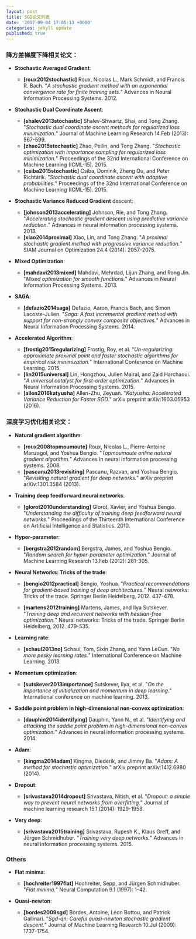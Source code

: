 ```yaml
---
layout: post
title: SGD论文列表
date: '2017-09-04 17:05:13 +0000'
categories: jekyll update
published: true
--- 
```


### 降方差梯度下降相关论文：
* **Stochastic Averaged Gradient**:
	* **[roux2012stochastic]** Roux, Nicolas L., Mark Schmidt, and Francis R. Bach. "*A stochastic gradient method with an exponential convergence rate for finite training sets.*" Advances in Neural Information Processing Systems. 2012.

* **Stochastic Dual Coordinate Ascent**:
	* **[shalev2013stochastic]** Shalev-Shwartz, Shai, and Tong Zhang. "*Stochastic dual coordinate ascent methods for regularized loss minimization.*" Journal of Machine Learning Research 14.Feb (2013): 567-599.
	* **[zhao2015stochastic]** Zhao, Peilin, and Tong Zhang. "*Stochastic optimization with importance sampling for regularized loss minimization.*" Proceedings of the 32nd International Conference on Machine Learning (ICML-15). 2015.
	* **[csiba2015stochastic]** Csiba, Dominik, Zheng Qu, and Peter Richtárik. "*Stochastic dual coordinate ascent with adaptive probabilities.*" Proceedings of the 32nd International Conference on Machine Learning (ICML-15). 2015.

* **Stochastic Variance Reduced Gradient** descent:
	* **[johnson2013accelerating]** Johnson, Rie, and Tong Zhang. "*Accelerating stochastic gradient descent using predictive variance reduction.*" Advances in neural information processing systems. 2013.
	* **[xiao2014proximal]** Xiao, Lin, and Tong Zhang. "*A proximal stochastic gradient method with progressive variance reduction.*" SIAM Journal on Optimization 24.4 (2014): 2057-2075.

* **Mixed Optimization**:
	* **[mahdavi2013mixed]** Mahdavi, Mehrdad, Lijun Zhang, and Rong Jin. "*Mixed optimization for smooth functions.*" Advances in Neural Information Processing Systems. 2013.

* **SAGA**:
	* **[defazio2014saga]** Defazio, Aaron, Francis Bach, and Simon Lacoste-Julien. "*Saga: A fast incremental gradient method with support for non-strongly convex composite objectives.*" Advances in Neural Information Processing Systems. 2014.

* **Accelerated Algorithm**:
	* **[frostig2015regularizing]** Frostig, Roy, et al. "*Un-regularizing: approximate proximal point and faster stochastic algorithms for empirical risk minimization.*" International Conference on Machine Learning. 2015.
	* **[lin2015universal]** Lin, Hongzhou, Julien Mairal, and Zaid Harchaoui. "*A universal catalyst for first-order optimization.*" Advances in Neural Information Processing Systems. 2015.
	* **[allen2016katyusha]** Allen-Zhu, Zeyuan. "*Katyusha: Accelerated Variance Reduction for Faster SGD.*" arXiv preprint arXiv:1603.05953 (2016).

### 深度学习优化相关论文：

* **Natural gradient algorithm**:
	* **[roux2008topmoumoute]** Roux, Nicolas L., Pierre-Antoine Manzagol, and Yoshua Bengio. "*Topmoumoute online natural gradient algorithm.*" Advances in neural information processing systems. 2008.
	* **[pascanu2013revisiting]** Pascanu, Razvan, and Yoshua Bengio. "*Revisiting natural gradient for deep networks.*" arXiv preprint arXiv:1301.3584 (2013).

* **Training deep feedforward neural networks**:
	* **[glorot2010understanding]** Glorot, Xavier, and Yoshua Bengio. "*Understanding the difficulty of training deep feedforward neural networks.*" Proceedings of the Thirteenth International Conference on Artificial Intelligence and Statistics. 2010.

* **Hyper-parameter**:
	* **[bergstra2012random]** Bergstra, James, and Yoshua Bengio. "*Random search for hyper-parameter optimization.*" Journal of Machine Learning Research 13.Feb (2012): 281-305.

* **Neural Networks: Tricks of the trade**:
	* **[bengio2012practical]** Bengio, Yoshua. "*Practical recommendations for gradient-based training of deep architectures.*" Neural networks: Tricks of the trade. Springer Berlin Heidelberg, 2012. 437-478.

	* **[martens2012training]** Martens, James, and Ilya Sutskever. "*Training deep and recurrent networks with hessian-free optimization.*" Neural networks: Tricks of the trade. Springer Berlin Heidelberg, 2012. 479-535.

* **Learning rate**:
	* **[schaul2013no]** Schaul, Tom, Sixin Zhang, and Yann LeCun. "*No more pesky learning rates.*" International Conference on Machine Learning. 2013.

* **Momentum optimization**:
	* **[sutskever2013importance]** Sutskever, Ilya, et al. "*On the importance of initialization and momentum in deep learning.*" International conference on machine learning. 2013.

* **Saddle point problem in high-dimensional non-convex optimization**:
	* **[dauphin2014identifying]** Dauphin, Yann N., et al. "*Identifying and attacking the saddle point problem in high-dimensional non-convex optimization.*" Advances in neural information processing systems. 2014.

* **Adam**:
	* **[kingma2014adam]** Kingma, Diederik, and Jimmy Ba. "*Adam: A method for stochastic optimization.*" arXiv preprint arXiv:1412.6980 (2014).

* **Dropout**:
	* **[srivastava2014dropout]** Srivastava, Nitish, et al. "*Dropout: a simple way to prevent neural networks from overfitting.*" Journal of machine learning research 15.1 (2014): 1929-1958.

* **Very deep**:
	* **[srivastava2015training]** Srivastava, Rupesh K., Klaus Greff, and Jürgen Schmidhuber. "*Training very deep networks.*" Advances in neural information processing systems. 2015.

### Others
* **Flat minima**:
	* **[hochreiter1997flat]** Hochreiter, Sepp, and Jürgen Schmidhuber. "*Flat minima.*" Neural Computation 9.1 (1997): 1-42.

* **Quasi-newton**:
	* **[bordes2009sgd]** Bordes, Antoine, Léon Bottou, and Patrick Gallinari. "*Sgd-qn: Careful quasi-newton stochastic gradient descent.*" Journal of Machine Learning Research 10.Jul (2009): 1737-1754.